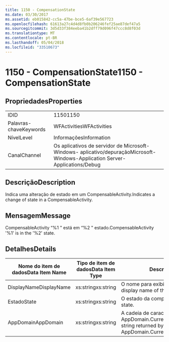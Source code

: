 ```yaml
---
title: 1150 - CompensationState
ms.date: 03/30/2017
ms.assetid: eb015842-cc5a-47be-bce5-6af39e567723
ms.openlocfilehash: 61613a27c4d4d8fb0b206246fef25ae87def47a5
ms.sourcegitcommit: 3d5d33f384eeba41b2dff79d096f47ccc8d8f03d
ms.translationtype: MT
ms.contentlocale: pt-BR
ms.lasthandoff: 05/04/2018
ms.locfileid: "33510673"
---
```

# <a name="1150---compensationstate"></a><span data-ttu-id="f51cd-102">1150 - CompensationState</span><span class="sxs-lookup"><span data-stu-id="f51cd-102">1150 - CompensationState</span></span>
## <a name="properties"></a><span data-ttu-id="f51cd-103">Propriedades</span><span class="sxs-lookup"><span data-stu-id="f51cd-103">Properties</span></span>  
  
|||  
|-|-|  
|<span data-ttu-id="f51cd-104">ID</span><span class="sxs-lookup"><span data-stu-id="f51cd-104">ID</span></span>|<span data-ttu-id="f51cd-105">1150</span><span class="sxs-lookup"><span data-stu-id="f51cd-105">1150</span></span>|  
|<span data-ttu-id="f51cd-106">Palavras-chave</span><span class="sxs-lookup"><span data-stu-id="f51cd-106">Keywords</span></span>|<span data-ttu-id="f51cd-107">WFActivities</span><span class="sxs-lookup"><span data-stu-id="f51cd-107">WFActivities</span></span>|  
|<span data-ttu-id="f51cd-108">Nível</span><span class="sxs-lookup"><span data-stu-id="f51cd-108">Level</span></span>|<span data-ttu-id="f51cd-109">Informações</span><span class="sxs-lookup"><span data-stu-id="f51cd-109">Information</span></span>|  
|<span data-ttu-id="f51cd-110">Canal</span><span class="sxs-lookup"><span data-stu-id="f51cd-110">Channel</span></span>|<span data-ttu-id="f51cd-111">Os aplicativos de servidor de Microsoft-Windows- aplicativo/depuração</span><span class="sxs-lookup"><span data-stu-id="f51cd-111">Microsoft-Windows-Application Server-Applications/Debug</span></span>|  
  
## <a name="description"></a><span data-ttu-id="f51cd-112">Descrição</span><span class="sxs-lookup"><span data-stu-id="f51cd-112">Description</span></span>  
 <span data-ttu-id="f51cd-113">Indica uma alteração de estado em um CompensableActivity.</span><span class="sxs-lookup"><span data-stu-id="f51cd-113">Indicates a change of state in a CompensableActivity.</span></span>  
  
## <a name="message"></a><span data-ttu-id="f51cd-114">Mensagem</span><span class="sxs-lookup"><span data-stu-id="f51cd-114">Message</span></span>  
 <span data-ttu-id="f51cd-115">CompensableActivity “%1 " está em “%2 " estado.</span><span class="sxs-lookup"><span data-stu-id="f51cd-115">CompensableActivity '%1' is in the '%2' state.</span></span>  
  
## <a name="details"></a><span data-ttu-id="f51cd-116">Detalhes</span><span class="sxs-lookup"><span data-stu-id="f51cd-116">Details</span></span>  
  
|<span data-ttu-id="f51cd-117">Nome do item de dados</span><span class="sxs-lookup"><span data-stu-id="f51cd-117">Data Item Name</span></span>|<span data-ttu-id="f51cd-118">Tipo de item de dados</span><span class="sxs-lookup"><span data-stu-id="f51cd-118">Data Item Type</span></span>|<span data-ttu-id="f51cd-119">Descrição</span><span class="sxs-lookup"><span data-stu-id="f51cd-119">Description</span></span>|  
|--------------------|--------------------|-----------------|  
|<span data-ttu-id="f51cd-120">DisplayName</span><span class="sxs-lookup"><span data-stu-id="f51cd-120">DisplayName</span></span>|<span data-ttu-id="f51cd-121">xs:string</span><span class="sxs-lookup"><span data-stu-id="f51cd-121">xs:string</span></span>|<span data-ttu-id="f51cd-122">O nome para exibição de atividade.</span><span class="sxs-lookup"><span data-stu-id="f51cd-122">The display name of the activity.</span></span>|  
|<span data-ttu-id="f51cd-123">Estado</span><span class="sxs-lookup"><span data-stu-id="f51cd-123">State</span></span>|<span data-ttu-id="f51cd-124">xs:string</span><span class="sxs-lookup"><span data-stu-id="f51cd-124">xs:string</span></span>|<span data-ttu-id="f51cd-125">O estado da compensação.</span><span class="sxs-lookup"><span data-stu-id="f51cd-125">The compensation state.</span></span>|  
|<span data-ttu-id="f51cd-126">AppDomain</span><span class="sxs-lookup"><span data-stu-id="f51cd-126">AppDomain</span></span>|<span data-ttu-id="f51cd-127">xs:string</span><span class="sxs-lookup"><span data-stu-id="f51cd-127">xs:string</span></span>|<span data-ttu-id="f51cd-128">A cadeia de caracteres retornada por AppDomain.CurrentDomain.FriendlyName.</span><span class="sxs-lookup"><span data-stu-id="f51cd-128">The string returned by AppDomain.CurrentDomain.FriendlyName.</span></span>|
